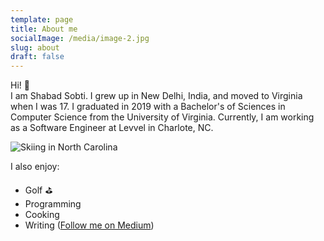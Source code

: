 ```yaml
---
template: page
title: About me
socialImage: /media/image-2.jpg
slug: about
draft: false
---
```


Hi! :rocket: <br>
I am Shabad Sobti. I grew up in New Delhi, India, and moved to Virginia when I was 17. I graduated in 2019 with a Bachelor's of Sciences in Computer Science from the University of Virginia. Currently, I am working as a Software Engineer at Levvel in Charlote, NC.

![Skiing in North Carolina](/media/shabad_about.jpg)

I also enjoy:

- Golf :golf:
- Programming
- Cooking
- Writing ([Follow me on Medium](https://medium.com/@shabad.sobti))

